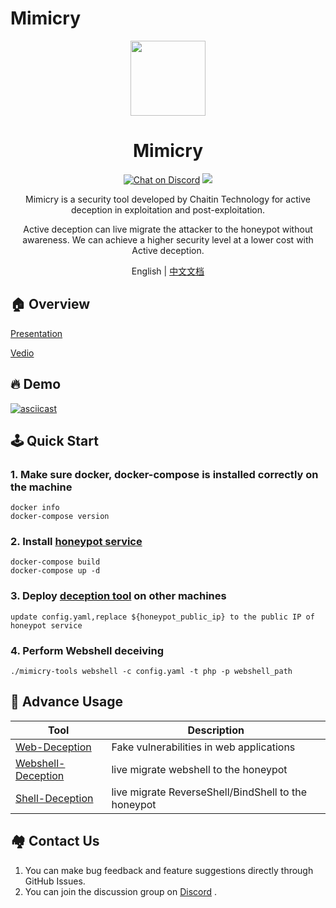 # Mimicry

<p align="center">
  <img src="https://heap-web.oss-cn-hangzhou.aliyuncs.com/logo/logo_mimicry.svg" width="120">
</p>
<h1 align="center"> Mimicry </h1>



<p align="center">
<a href="https://discord.gg/KjQGUrG8aJ">
      <img src="https://img.shields.io/discord/1045276181408264202.svg" alt="Chat on Discord"></a>
      <a href="https://www.blackhat.com/eu-22/arsenal/schedule/index.html#mimicry-an-active-deception-tool-29517">
<img src="https://img.shields.io/badge/Blackhat%20Arsenal-EUROPE%202022-blue" /></a>

<p align="center"> Mimicry is a security tool developed by Chaitin Technology for active deception in exploitation and post-exploitation. </p>
<p align="center"> Active deception can live migrate the attacker to the honeypot without awareness. We can achieve a higher security level at a lower cost with Active deception. </p>
</p>
<p align="center"> English | <a href="README.zh.md">中文文档</a> </p>

## 🏠 Overview

<p><a href="./docs/mimicry.pdf">Presentation</a></p>
<p><a href="https://vimeo.com/813408987">Vedio</a></p>

## 🔥 Demo

[![asciicast](https://asciinema.org/a/3WO3x1d4tx4KHb4pwbkBLg5lh.svg)](https://asciinema.org/a/3WO3x1d4tx4KHb4pwbkBLg5lh)

## 🕹️ Quick Start
### 1.  Make sure docker, docker-compose is installed correctly on the machine
```
docker info
docker-compose version
```
### 2. Install [honeypot service](https://github.com/chaitin/mimicry/tree/main/honeypot)
```
docker-compose build
docker-compose up -d
```
### 3. Deploy [deception tool](https://github.com/chaitin/mimicry/tree/main/tools) on other machines
```
update config.yaml,replace ${honeypot_public_ip} to the public IP of honeypot service
```
### 4. Perform Webshell deceiving
```
./mimicry-tools webshell -c config.yaml -t php -p webshell_path
```


## 📝 Advance Usage

| Tool                                                        | Description             | 
|-----------------------------------------------------------|-----------------|
| [Web-Deception](docs/web-deception.md)              | Fake vulnerabilities in web applications        |
| [Webshell-Deception](docs/webshell-deception.md)         | live migrate webshell to the honeypot  |
| [Shell-Deception](docs/shell-deception.md)             | live migrate ReverseShell/BindShell to the honeypot  |

    



## 🏘️ Contact Us
1. You can make bug feedback and feature suggestions directly through GitHub Issues.
2. You can join the discussion group on [Discord](https://discord.gg/KjQGUrG8aJ) .
